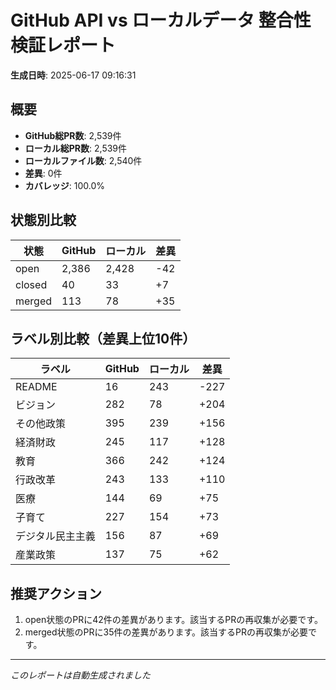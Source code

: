 # GitHub API vs ローカルデータ 整合性検証レポート

**生成日時**: 2025-06-17 09:16:31

## 概要

- **GitHub総PR数**: 2,539件
- **ローカル総PR数**: 2,539件
- **ローカルファイル数**: 2,540件
- **差異**: 0件
- **カバレッジ**: 100.0%

## 状態別比較

| 状態 | GitHub | ローカル | 差異 |
|------|--------|----------|------|
| open | 2,386 | 2,428 | -42 |
| closed | 40 | 33 | +7 |
| merged | 113 | 78 | +35 |

## ラベル別比較（差異上位10件）

| ラベル | GitHub | ローカル | 差異 |
|--------|--------|----------|------|
| README | 16 | 243 | -227 |
| ビジョン | 282 | 78 | +204 |
| その他政策 | 395 | 239 | +156 |
| 経済財政 | 245 | 117 | +128 |
| 教育 | 366 | 242 | +124 |
| 行政改革 | 243 | 133 | +110 |
| 医療 | 144 | 69 | +75 |
| 子育て | 227 | 154 | +73 |
| デジタル民主主義 | 156 | 87 | +69 |
| 産業政策 | 137 | 75 | +62 |

## 推奨アクション

1. open状態のPRに42件の差異があります。該当するPRの再収集が必要です。
2. merged状態のPRに35件の差異があります。該当するPRの再収集が必要です。

---
*このレポートは自動生成されました*